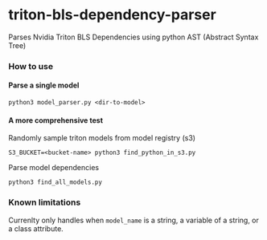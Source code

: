 # triton-bls-dependency-parser
Parses Nvidia Triton BLS Dependencies using python AST (Abstract Syntax Tree)

### How to use 

#### Parse a single model 
`python3 model_parser.py <dir-to-model>`

#### A more comprehensive test

Randomly sample triton models from model registry (s3)

`S3_BUCKET=<bucket-name> python3 find_python_in_s3.py`

Parse model dependencies 

`python3 find_all_models.py`

### Known limitations 

Currenlty only handles when `model_name` is a string, a variable of a string, or a class attribute. 
